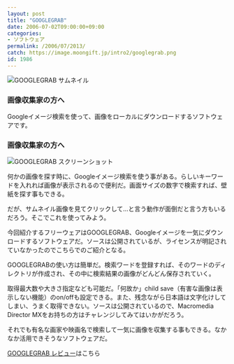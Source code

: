 ```yaml
---
layout: post
title: "GOOGLEGRAB"
date: 2006-07-02T09:00:00+09:00
categories:
- ソフトウェア
permalink: /2006/07/2013/
catch: https://image.moongift.jp/intro2/googlegrab.png
id: 1986
---
```

 ![GOOGLEGRAB サムネイル](https://image.moongift.jp/intro2/googlegrab.t.png "GOOGLEGRAB サムネイル")
  

### 画像収集家の方へ
  
Googleイメージ検索を使って、画像をローカルにダウンロードするソフトウェアです。  
<!--more-->  

### 画像収集家の方へ
  

![GOOGLEGRAB スクリーンショット](https://image.moongift.jp/intro2/googlegrab.png "GOOGLEGRAB スクリーンショット")

  

何かの画像を探す時に、Googleイメージ検索を使う事がある。らしいキーワードを入れれば画像が表示されるので便利だ。画面サイズの数字で検索すれば、壁紙を探す事もできる。

  

だが、サムネイル画像を見てクリックして…と言う動作が面倒だと言う方もいるだろう。そこでこれを使ってみよう。

  

今回紹介するフリーウェアはGOOGLEGRAB、Googleイメージを一気にダウンロードするソフトウェアだ。ソースは公開されているが、ライセンスが明記されていなかったのでこちらでのご紹介となる。

  

GOOGLEGRABの使い方は簡単だ。検索ワードを登録すれば、そのワードのディレクトリが作成され、その中に検索結果の画像がどんどん保存されていく。

  

取得最大数や大きさ指定なども可能だ。「何故か」child save（有害な画像は表示しない機能）のon/offも設定できる。また、残念ながら日本語は文字化けしてしまい、うまく取得できない。ソースは公開されているので、Macromedia Director MXをお持ちの方はチャレンジしてみてはいかがだろう。

  

それでも有名な画家や映画名で検索して一気に画像を収集する事もできる。なかなか活用できそうなソフトウェアだ。

  

[GOOGLEGRAB レビュー](http://fw.moongift.jp/review/i-2022.html)はこちら

